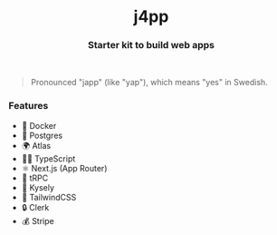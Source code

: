 <div align="center">
  <h1>j4pp</h1>
  <h3>Starter kit to build web apps</h3>
</div>

<br />

> Pronounced "japp" (like "yap"), which means "yes" in Swedish.

### Features

- 🐳 Docker
- 🐘 Postgres
- 🌍 Atlas
- 🧙‍♂️ TypeScript
- ⚛️ Next.js (App Router)
- 📡 tRPC
- 💾 Kysely
- 💅 TailwindCSS
- 🔒 Clerk
- 💰 Stripe
